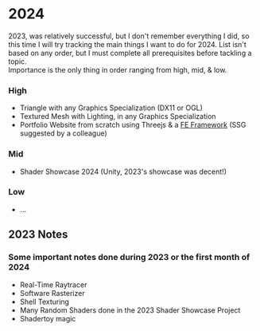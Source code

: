 # 2024

2023, was relatively successful, but I don't remember everything I did, so this time I will try tracking the main things I want to do for 2024. List isn't based on any order, but I must complete all prerequisites before tackling a topic.  
Importance is the only thing in order ranging from high, mid, & low.

### High
- Triangle with any Graphics Specialization (DX11 or OGL)
- Textured Mesh with Lighting, in any Graphics Specialization
- Portfolio Website from scratch using Threejs & a [FE Framework](https://jamstack.org/generators/) (SSG suggested by a colleague)

### Mid
- Shader Showcase 2024 (Unity, 2023's showcase was decent!)

### Low
- ...

## 2023 Notes
### Some important notes done during 2023 or the first month of 2024
- Real-Time Raytracer
- Software Rasterizer
- Shell Texturing
- Many Random Shaders done in the 2023 Shader Showcase Project
- Shadertoy magic

